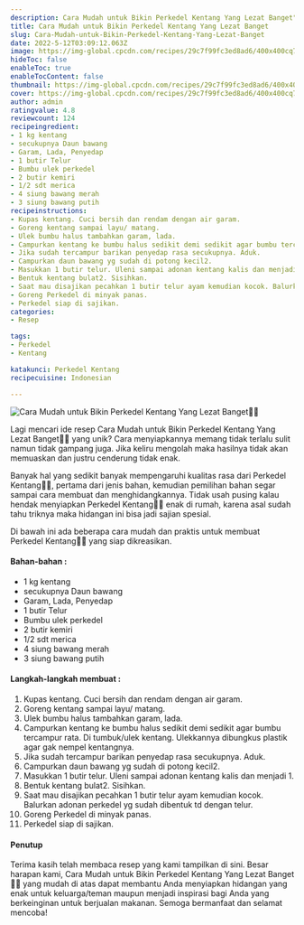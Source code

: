 ```yaml
---
description: Cara Mudah untuk Bikin Perkedel Kentang Yang Lezat Banget"
title: Cara Mudah untuk Bikin Perkedel Kentang Yang Lezat Banget
slug: Cara-Mudah-untuk-Bikin-Perkedel-Kentang-Yang-Lezat-Banget
date: 2022-5-12T03:09:12.063Z
image: https://img-global.cpcdn.com/recipes/29c7f99fc3ed8ad6/400x400cq70/photo.jpg
hideToc: false
enableToc: true
enableTocContent: false
thumbnail: https://img-global.cpcdn.com/recipes/29c7f99fc3ed8ad6/400x400cq70/photo.jpg
cover: https://img-global.cpcdn.com/recipes/29c7f99fc3ed8ad6/400x400cq70/photo.jpg
author: admin
ratingvalue: 4.8
reviewcount: 124
recipeingredient:
- 1 kg kentang
- secukupnya Daun bawang
- Garam, Lada, Penyedap
- 1 butir Telur
- Bumbu ulek perkedel
- 2 butir kemiri
- 1/2 sdt merica
- 4 siung bawang merah
- 3 siung bawang putih
recipeinstructions:
- Kupas kentang. Cuci bersih dan rendam dengan air garam.
- Goreng kentang sampai layu/ matang.
- Ulek bumbu halus tambahkan garam, lada.
- Campurkan kentang ke bumbu halus sedikit demi sedikit agar bumbu tercampur rata. Di tumbuk/ulek kentang. Ulekkannya dibungkus plastik agar gak nempel kentangnya.
- Jika sudah tercampur barikan penyedap rasa secukupnya. Aduk.
- Campurkan daun bawang yg sudah di potong kecil2.
- Masukkan 1 butir telur. Uleni sampai adonan kentang kalis dan menjadi 1.
- Bentuk kentang bulat2. Sisihkan.
- Saat mau disajikan pecahkan 1 butir telur ayam kemudian kocok. Balurkan adonan perkedel yg sudah dibentuk td dengan telur.
- Goreng Perkedel di minyak panas.
- Perkedel siap di sajikan.
categories:
- Resep

tags:
- Perkedel
- Kentang

katakunci: Perkedel Kentang
recipecuisine: Indonesian

---
```


![Cara Mudah untuk Bikin Perkedel Kentang Yang Lezat Banget👩‍🍳](https://img-global.cpcdn.com/recipes/29c7f99fc3ed8ad6/400x400cq70/photo.jpg)

Lagi mencari ide resep Cara Mudah untuk Bikin Perkedel Kentang Yang Lezat Banget👩‍🍳 yang unik? Cara menyiapkannya memang tidak terlalu sulit namun tidak gampang juga. Jika keliru mengolah maka hasilnya tidak akan memuaskan dan justru cenderung tidak enak.

Banyak hal yang sedikit banyak mempengaruhi kualitas rasa dari Perkedel Kentang👩‍🍳, pertama dari jenis bahan, kemudian pemilihan bahan segar sampai cara membuat dan menghidangkannya. Tidak usah pusing kalau hendak menyiapkan Perkedel Kentang👩‍🍳 enak di rumah, karena asal sudah tahu triknya maka hidangan ini bisa jadi sajian spesial.

Di bawah ini ada beberapa cara mudah dan praktis untuk membuat Perkedel Kentang👩‍🍳 yang siap dikreasikan.

<!--inarticleads1-->

#### Bahan-bahan :

- 1 kg kentang
- secukupnya Daun bawang
- Garam, Lada, Penyedap
- 1 butir Telur
- Bumbu ulek perkedel
- 2 butir kemiri
- 1/2 sdt merica
- 4 siung bawang merah
- 3 siung bawang putih

<!--inarticleads2-->

#### Langkah-langkah membuat :

1. Kupas kentang. Cuci bersih dan rendam dengan air garam.
1. Goreng kentang sampai layu/ matang.
1. Ulek bumbu halus tambahkan garam, lada.
1. Campurkan kentang ke bumbu halus sedikit demi sedikit agar bumbu tercampur rata. Di tumbuk/ulek kentang. Ulekkannya dibungkus plastik agar gak nempel kentangnya.
1. Jika sudah tercampur barikan penyedap rasa secukupnya. Aduk.
1. Campurkan daun bawang yg sudah di potong kecil2.
1. Masukkan 1 butir telur. Uleni sampai adonan kentang kalis dan menjadi 1.
1. Bentuk kentang bulat2. Sisihkan.
1. Saat mau disajikan pecahkan 1 butir telur ayam kemudian kocok. Balurkan adonan perkedel yg sudah dibentuk td dengan telur.
1. Goreng Perkedel di minyak panas.
1. Perkedel siap di sajikan.

#### Penutup

Terima kasih telah membaca resep yang kami tampilkan di sini. Besar harapan kami, Cara Mudah untuk Bikin Perkedel Kentang Yang Lezat Banget👩‍🍳 yang mudah di atas dapat membantu Anda menyiapkan hidangan yang enak untuk keluarga/teman maupun menjadi inspirasi bagi Anda yang berkeinginan untuk berjualan makanan. Semoga bermanfaat dan selamat mencoba!